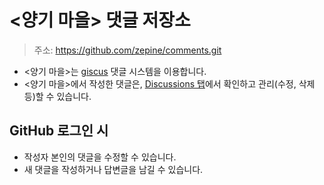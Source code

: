 # <양기 마을> 댓글 저장소

> 주소: <https://github.com/zepine/comments.git>

- <양기 마을>는 [giscus](https://giscus.app) 댓글 시스템을 이용합니다.
- <양기 마을>에서 작성한 댓글은, [Discussions 탭](https://github.com/zepine/comments/discussions)에서 확인하고 관리(수정, 삭제 등)할 수 있습니다.

## GitHub 로그인 시

- 작성자 본인의 댓글을 수정할 수 있습니다.
- 새 댓글을 작성하거나 답변글을 남길 수 있습니다.
